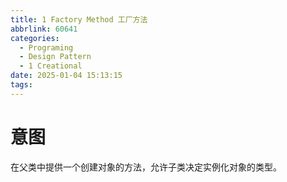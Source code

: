 ```yaml
---
title: 1 Factory Method 工厂方法
abbrlink: 60641
categories:
  - Programing
  - Design Pattern
  - 1 Creational
date: 2025-01-04 15:13:15
tags:
---
```



# 意图
在父类中提供一个创建对象的方法，允许子类决定实例化对象的类型。

